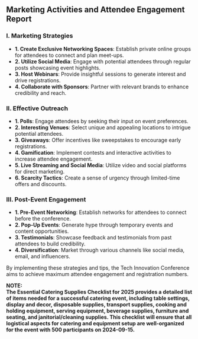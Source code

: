 ## Marketing Activities and Attendee Engagement Report

### I. Marketing Strategies

* **1\. Create Exclusive Networking Spaces**: Establish private online groups for attendees to connect and plan meet-ups.  
* **2\. Utilize Social Media**: Engage with potential attendees through regular posts showcasing event highlights.  
* **3\. Host Webinars**: Provide insightful sessions to generate interest and drive registrations.  
* **4\. Collaborate with Sponsors**: Partner with relevant brands to enhance credibility and reach.

### II. Effective Outreach

* **1\. Polls**: Engage attendees by seeking their input on event preferences.  
* **2\. Interesting Venues**: Select unique and appealing locations to intrigue potential attendees.  
* **3\. Giveaways**: Offer incentives like sweepstakes to encourage early registrations.  
* **4\. Gamification**: Implement contests and interactive activities to increase attendee engagement.  
* **5\. Live Streaming and Social Media**: Utilize video and social platforms for direct marketing.  
* **6\. Scarcity Tactics**: Create a sense of urgency through limited-time offers and discounts.

### III. Post-Event Engagement

* **1\. Pre-Event Networking**: Establish networks for attendees to connect before the conference.  
* **2\. Pop-Up Events**: Generate hype through temporary events and content opportunities.  
* **3\. Testimonials**: Showcase feedback and testimonials from past attendees to build credibility.  
* **4\. Diversification**: Market through various channels like social media, email, and influencers.

By implementing these strategies and tips, the Tech Innovation Conference aims to achieve maximum attendee engagement and registration numbers.

**NOTE:**  
**The Essential Catering Supplies Checklist for 2025 provides a detailed list of items needed for a successful catering event, including table settings, display and decor, disposable supplies, transport supplies, cooking and holding equipment, serving equipment, beverage supplies, furniture and seating, and janitorial/cleaning supplies. This checklist will ensure that all logistical aspects for catering and equipment setup are well-organized for the event with 500 participants on 2024-09-15.**  
